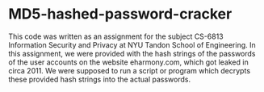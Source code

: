# MD5-hashed-password-cracker
This code was written as an assignment for the subject CS-6813 Information Security and Privacy at NYU Tandon School of Engineering. In this assignment, we were provided with the hash strings of the passwords of the user accounts on the website eharmony.com, which got leaked in circa 2011. We were supposed to run a script or program which decrypts these provided hash strings into the actual passwords.
